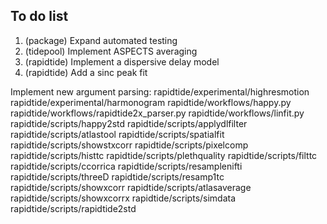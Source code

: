To do list
----------

1. (package) Expand automated testing
4. (tidepool) Implement ASPECTS averaging
7. (rapidtide) Implement a dispersive delay model
8. (rapidtide) Add a sinc peak fit

Implement new argument parsing:
rapidtide/experimental/highresmotion
rapidtide/experimental/harmonogram
rapidtide/workflows/happy.py
rapidtide/workflows/rapidtide2x_parser.py
rapidtide/workflows/linfit.py
rapidtide/scripts/happy2std
rapidtide/scripts/applydlfilter
rapidtide/scripts/atlastool
rapidtide/scripts/spatialfit
rapidtide/scripts/showstxcorr
rapidtide/scripts/pixelcomp
rapidtide/scripts/histtc
rapidtide/scripts/plethquality
rapidtide/scripts/filttc
rapidtide/scripts/ccorrica
rapidtide/scripts/resamplenifti
rapidtide/scripts/threeD
rapidtide/scripts/resamp1tc
rapidtide/scripts/showxcorr
rapidtide/scripts/atlasaverage
rapidtide/scripts/showxcorrx
rapidtide/scripts/simdata
rapidtide/scripts/rapidtide2std


